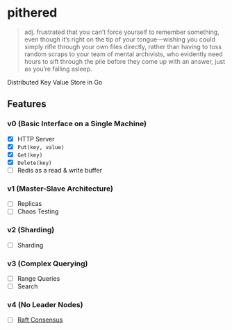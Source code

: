 # pithered

> adj. frustrated that you can’t force yourself to remember something, even
though it’s right on the tip of your tongue—wishing you could simply rifle
through your own files directly, rather than having to toss random scraps to
your team of mental archivists, who evidently need hours to sift through the
pile before they come up with an answer, just as you’re falling asleep.

Distributed Key Value Store in Go

## Features

### v0 (Basic Interface on a Single Machine)

- [x] HTTP Server
- [x] `Put(key, value)`
- [x] `Get(key)`
- [x] `Delete(key)`
- [ ] Redis as a read & write buffer

### v1 (Master-Slave Architecture)

- [ ] Replicas
- [ ] Chaos Testing

### v2 (Sharding)

- [ ] Sharding

### v3 (Complex Querying)

- [ ] Range Queries
- [ ] Search

### v4 (No Leader Nodes)

- [ ] [Raft Consensus](https://raft.github.io/)
